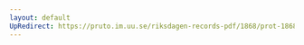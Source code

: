 ```yaml
---
layout: default
UpRedirect: https://pruto.im.uu.se/riksdagen-records-pdf/1868/prot-1868--fk--125.pdf
---
```

